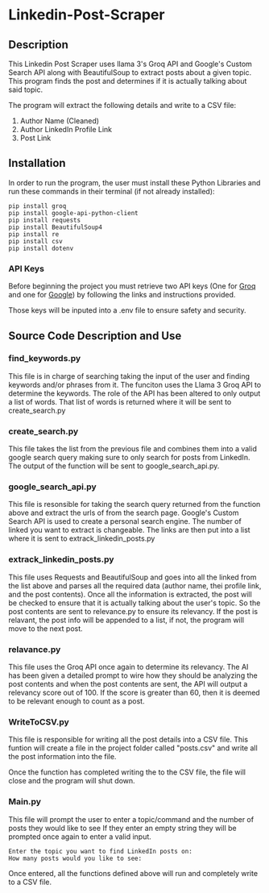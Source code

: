 # Linkedin-Post-Scraper

## Description
This Linkedin Post Scraper uses llama 3's Groq API and Google's Custom Search API along with BeautifulSoup to extract posts about a given topic. This program finds the post and determines if it is actually talking about said topic.

The program will extract the following details and write to a CSV file:
1. Author Name (Cleaned)
2. Author LinkedIn Profile Link
3. Post Link

## Installation

In order to run the program, the user must install these Python Libraries and run these commands in their terminal (if not already installed):
```
pip install groq
pip install google-api-python-client
pip install requests
pip install BeautifulSoup4
pip install re
pip install csv
pip install dotenv
```

### API Keys

Before beginning the project you must retrieve two API keys (One for [Groq](https://console.groq.com/docs/quickstart) and one for [Google](https://developers.google.com/custom-search/v1/overview)) by following the links and instructions provided. 

Those keys will be inputed into a .env file to ensure safety and security.

## Source Code Description and Use

### find_keywords.py

This file is in charge of searching taking the input of the user and finding keywords and/or phrases from it. The funciton uses the Llama 3 Groq API to determine the keywords. The role of the API has been altered to only output a list of words. That list of words is returned where it will be sent to create_search.py

### create_search.py

This file takes the list from the previous file and combines them into a valid google search query making sure to only search for posts from LinkedIn. The output of the function will be sent to google_search_api.py.

### google_search_api.py

This file is resonsible for taking the search query returned from the function above and extract the urls of from the search page. Google's Custom Search API is used to create a personal search engine. The number of linked you want to extract is changeable. The links are then put into a list where it is sent to extrack_linkedin_posts.py

### extrack_linkedin_posts.py

This file uses Requests and BeautifulSoup and goes into all the linked from the list above and parses all the required data (author name, thei profile link, and the post contents). Once all the information is extracted, the post will be checked to ensure that it is actually talking about the user's topic. So the post contents are sent to relevance.py to ensure its relevancy. If the post is relavant, the post info will be appended to a list, if not, the program will move to the next post.

### relavance.py

This file uses the Groq API once again to determine its relevancy. The AI has been given a detailed prompt to wire how they should be analyzing the post contents and when the post contents are sent, the API will output a relevancy score out of 100. If the score is greater than 60, then it is deemed to be relevant enough to count as a post.

### WriteToCSV.py

This file is responsible for writing all the post details into a CSV file. This funtion will create a file in the project folder called "posts.csv" and write all the post information into the file.

Once the function has completed writing the to the CSV file, the file will close and the program will shut down.


### Main.py

This file will prompt the user to enter a topic/command and the number of posts they would like to see If they enter an empty string they will be prompted once again to enter a valid input. 

```
Enter the topic you want to find LinkedIn posts on: 
How many posts would you like to see: 
```

Once entered, all the functions defined above will run and completely write to a CSV file.
